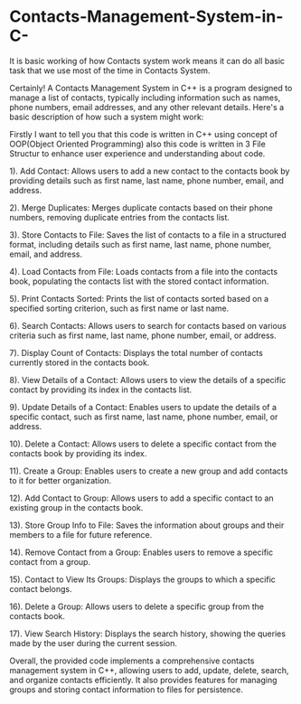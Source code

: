 # Contacts-Management-System-in-C-
It is basic working of how Contacts system work means it can do all basic task that we use most of the time in Contacts System.

Certainly! A Contacts Management System in C++ is a program designed to manage a list of contacts, typically including information such as names, phone numbers, email addresses, and any other relevant details. Here's a basic description of how such a system might work:

Firstly I want to tell you that this code is written in C++ using concept of OOP(Object Oriented Programming) also this code is written in 3 File Structur to enhance user experience and understanding about code.

1). Add Contact: Allows users to add a new contact to the contacts book by providing details such as first name, last name, phone number, email, and address.

2). Merge Duplicates: Merges duplicate contacts based on their phone numbers, removing duplicate entries from the contacts list.

3). Store Contacts to File: Saves the list of contacts to a file in a structured format, including details such as first name, last name, phone number, email, and address.

4). Load Contacts from File: Loads contacts from a file into the contacts book, populating the contacts list with the stored contact information.

5). Print Contacts Sorted: Prints the list of contacts sorted based on a specified sorting criterion, such as first name or last name.

6). Search Contacts: Allows users to search for contacts based on various criteria such as first name, last name, phone number, email, or address.

7). Display Count of Contacts: Displays the total number of contacts currently stored in the contacts book.

8). View Details of a Contact: Allows users to view the details of a specific contact by providing its index in the contacts list.

9). Update Details of a Contact: Enables users to update the details of a specific contact, such as first name, last name, phone number, email, or address.

10). Delete a Contact: Allows users to delete a specific contact from the contacts book by providing its index.

11). Create a Group: Enables users to create a new group and add contacts to it for better organization.

12). Add Contact to Group: Allows users to add a specific contact to an existing group in the contacts book.

13). Store Group Info to File: Saves the information about groups and their members to a file for future reference.

14). Remove Contact from a Group: Enables users to remove a specific contact from a group.

15). Contact to View Its Groups: Displays the groups to which a specific contact belongs.

16). Delete a Group: Allows users to delete a specific group from the contacts book.

17). View Search History: Displays the search history, showing the queries made by the user during the current session.

Overall, the provided code implements a comprehensive contacts management system in C++, allowing users to add, update, delete, search, and organize contacts efficiently. It also provides features for managing groups and storing contact information to files for persistence.
